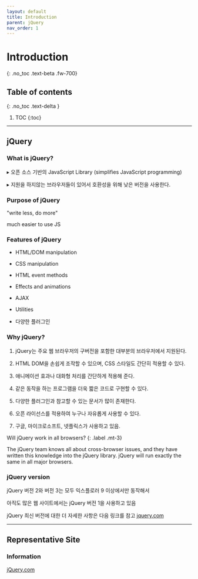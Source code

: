 ```yaml
---
layout: default
title: Introduction
parent: jQuery
nav_order: 1
---
```


# Introduction
{: .no_toc .text-beta .fw-700}

## Table of contents
{: .no_toc .text-delta }

1. TOC
{:toc}

---

## jQuery

### What is jQuery?

&#9656; 오픈 소스 기반의 JavaScript Library (simplifies JavaScript programming)

&#9656; 지원을 하지않는 브라우저들이 있어서 호환성을 위해 낮은 버전을 사용한다.

### Purpose of jQuery

"write less, do more"

much easier to use JS

### Features of jQuery

* HTML/DOM manipulation

* CSS manipulation

* HTML event methods

* Effects and animations

* AJAX

* Utilities

* 다양한 플러그인

### Why jQuery?

1. jQuery는 주요 웹 브라우저의 구버전을 포함한 대부분의 브라우저에서 지원된다.

2. HTML DOM을 손쉽게 조작할 수 있으며, CSS 스타일도 간단히 적용할 수 있다.

3. 애니메이션 효과나 대화형 처리를 간단하게 적용해 준다.

4. 같은 동작을 하는 프로그램을 더욱 짧은 코드로 구현할 수 있다.

5. 다양한 플러그인과 참고할 수 있는 문서가 많이 존재한다.

6. 오픈 라이선스를 적용하여 누구나 자유롭게 사용할 수 있다.

7. 구글, 마이크로소프트, 넷플릭스가 사용하고 있음.

Will jQuery work in all browsers?
{: .label .mt-3}
<div class="code-example" markdown="1">
The jQuery team knows all about cross-browser issues, and they have written this knowledge into the jQuery library. jQuery will run exactly the same in all major browsers.
</div>

### jQuery version

jQuery 버전 2와 버전 3는 모두 익스플로러 9 이상에서만 동작해서

아직도 많은 웹 사이트에서는 jQuery 버전 1을 사용하고 있음

jQuery 최신 버전에 대한 더 자세한 사항은 다음 링크를 참고
[jquery.com](http://blog.jquery.com/)

---

## Representative Site

### Information

[jQuery.com](https://api.jquery.com/)